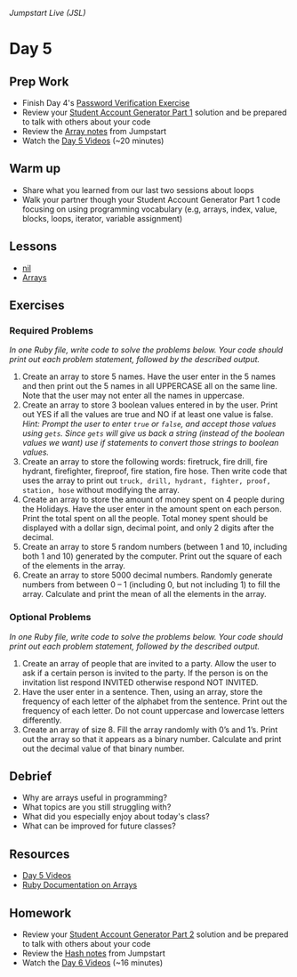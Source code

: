 _Jumpstart Live (JSL)_
# Day 5

## Prep Work
* Finish Day 4's [Password Verification Exercise](../day4#exercise)
* Review your [Student Account Generator Part 1](https://github.com/Ada-Developers-Academy/jump-start/blob/master/lessons/arrays/assignments/account-generator.md) solution and be prepared to talk with others about your code
* Review the [Array notes](https://github.com/Ada-Developers-Academy/jump-start/tree/master/lessons/arrays) from Jumpstart
* Watch the [Day 5 Videos](https://adaacademy.hosted.panopto.com/Panopto/Pages/Sessions/List.aspx?folderID=646484ef-baaf-4352-9378-2f95849d2a51) (~20 minutes)

## Warm up
* Share what you learned from our last two sessions about loops
* Walk your partner though your Student Account Generator Part 1 code focusing on using programming vocabulary (e.g, arrays, index, value, blocks, loops, iterator, variable assignment)

## Lessons
* [nil](nil.md)
* [Arrays](arrays.md)

## Exercises
### Required Problems
_In one Ruby file, write code to solve the problems below. Your code should print out each problem statement, followed by the described output._

1. Create an array to store 5 names. Have the user enter in the 5 names and then print out the 5 names in all UPPERCASE all on the same line. Note that the user may not enter all the names in uppercase.
1. Create an array to store 3 boolean values entered in by the user. Print out YES if all the values are true and NO if at least one value is false. _Hint: Prompt the user to enter `true` or `false`, and accept those values using `gets`. Since `gets` will give us back a string (instead of the boolean values we want) use if statements to convert those strings to boolean values._
1. Create an array to store the following words: firetruck, fire drill, fire hydrant, firefighter, fireproof, fire station, fire hose. Then write code that uses the array to print out `truck, drill, hydrant, fighter, proof, station, hose` without modifying the array.
1. Create an array to store the amount of money spent on 4 people during the Holidays. Have the user enter in the amount spent on each person. Print the total spent on all the people. Total money spent should be displayed with a dollar sign, decimal point, and only 2 digits after the decimal.
1. Create an array to store 5 random numbers (between 1 and 10, including both 1 and 10) generated by the computer. Print out the square of each of the elements in the array.
1. Create an array to store 5000 decimal numbers. Randomly generate numbers from between 0 – 1 (including 0, but not including 1) to fill the array. Calculate and print the mean of all the elements in the array.

### Optional Problems
_In one Ruby file, write code to solve the problems below. Your code should print out each problem statement, followed by the described output._

1. Create an array of people that are invited to a party. Allow the user to ask if a certain person is invited to the party. If the person is on the invitation list respond INVITED otherwise respond NOT INVITED.
1. Have the user enter in a sentence. Then, using an array, store the frequency of each letter of the alphabet from the sentence. Print out the frequency of each letter. Do not count uppercase and lowercase letters differently.
1. Create an array of size 8. Fill the array randomly with 0’s and 1’s.  Print out the array so that it appears as a binary number. Calculate and print out the decimal value of that binary number.

## Debrief
* Why are arrays useful in programming?
* What topics are you still struggling with?
* What did you especially enjoy about today's class?
* What can be improved for future classes?

## Resources
* [Day 5 Videos](https://adaacademy.hosted.panopto.com/Panopto/Pages/Sessions/List.aspx?folderID=646484ef-baaf-4352-9378-2f95849d2a51)
* [Ruby Documentation on Arrays](http://ruby-doc.org/core-2.4.0/Array.html)

## Homework
* Review your [Student Account Generator Part 2](https://github.com/Ada-Developers-Academy/jump-start/blob/master/lessons/hashes/assignments/account-generator-cont.md) solution and be prepared to talk with others about your code
* Review the [Hash notes](https://github.com/Ada-Developers-Academy/jump-start/tree/master/lessons/hashes) from Jumpstart
* Watch the [Day 6 Videos](https://adaacademy.hosted.panopto.com/Panopto/Pages/Sessions/List.aspx?folderID=1cdf49b7-a75f-434c-a140-8fbd3d344512) (~16 minutes)
